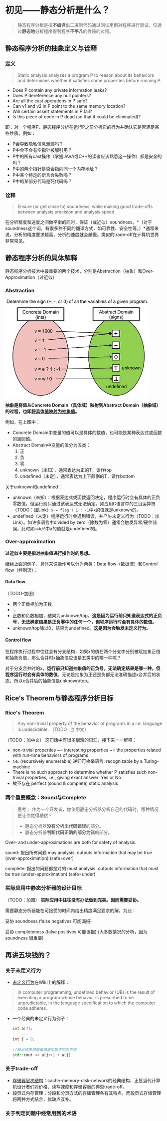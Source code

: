 # 初见——静态分析是什么？

> 静态程序分析是指**不编译**出二进制代码通过测试用例对程序进行测试，仅通过**静态地**分析程序得到程序**不平凡**的性质的过程。

## 静态程序分析的抽象定义与诠释

### 定义

> Static analysis analyzes a program P to reason about its behaviors and determines whether it satisfies some properties before running P.

-   Does P contain any private information leaks?
-   Does P dereference any null pointers?
-   Are all the cast operations in P safe?
-   Can v1 and v2 in P point to the same memory location?
-   Will certain assert statements in P fail?
-   Is this piece of code in P dead (so that it could be eliminated)?

即：对一个程序P，静态程序分析在运行P之前分析它的行为并确认它是否满足某些性质。例如：

-   P会导致隐私信息泄漏吗？
-   P中会不会有空指针被解引用？
-   P中的所有cast操作（掌握JAVA或C++的读者应该熟悉这一操作）都是安全的吗？
-   P中的两个指针是否会指向同一个内存地址？
-   P中某个特定的断言会失败吗？
-   P中的某部分代码是死代码吗？

### 诠释

> Ensure \(or get close to\) soundness, while making good trade-offs between analysis precision and analysis speed.

在分析精度和速度之间做平衡的同时，保证（或近似）soundness。*（对于soundness这个词，有很多种不同的翻译方式，如可靠性、安全性等。）*通常来说，分析的精度要求越高，分析的速度就会越慢。类似的trade-off在计算机世界非常常见。

## 静态程序分析的具体解释

静态程序分析技术中最重要的两个技术，分别是Abstraction（抽象）和Over-Approximation（过近似）

### Abstraction

<img src="../.gitbook/assets/DtoA.png" style="zoom: 50%;" />

**抽象是将值从Concrete Domain（具体域）映射到Abstract Domain（抽象域）的过程，也即<u>将具体值映射为抽象值</u>。**

例如，在上图中：

-   Concrete Domain中变量的值可以是具体的数值，也可能是某种表达式或函数的返回值。
-   Abstract Domain中变量的值分为五类：
    1.  正
    2.  负
    3.  零
    4.  unknown（未知），通常表达为正的T，读作top
    5.  undefined（未定），通常表达为上下颠倒的T，读作bottom

关于unknown和undefined：

-   unknown（未知）：根据表达式或函数返回决定，程序运行时会有具体的正负零数值，但运行前只通过该表达式无法确定。如应用C语言中的三目运算符（TODO：加Link）`x = flag ? 1 : -1`中x的值就是unknown的。
-   undefined（未定）程序运行时会遇到错误，并产生未定义行为（TODO：加Link）。如许多语言中divided by zero（除数为零）通常会触发异常/硬件错误，此时如`a=b/0`中a的值就是undefined的。

### Over-approximation

**过近似主要是指对抽象值进行操作时的思想。**

继续上面的例子，具体来说操作可以分为两类：Data flow（数据流）和Control flow（控制流）：

#### Data flow

（TODO-加图）

* 两个正数相加为正数
* ...
* 正数和负数相加，结果为unknown/top。**这是因为运行前只知道表达式的正负号，无法确定结果是正负零中的任何一个，但程序运行时会有具体的数值。**
* unknown/top除以0，结果为undefined。**这是因为会触发未定义行为。**

#### Control flow

在程序执行过程中往往会有分支结构，如果x的值在两个分支中分别被赋抽象正值和抽象负值，那么合并时x抽象值应该是五类中的哪一种呢？

对于分支合并时的x，**运行前只知道抽象值的正负号，无法确定结果是哪一种，但程序运行时会有具体的数值**。无论是抽象为正还是负都无法准确描述x合并后的状态，所以x合并后的抽象值是unknown/top。

## Rice‘s Theorem与静态程序分析目标

### Rice's Theorem

> Any non-trivial property of the behavior of programs in a r.e. language is undecidable. （TODO：加中文）

（TODO：加中文） 这句话中有很多很难的词汇，接下来一一解释：

* non-trivial properties ~= interesting properties ~= the properties related with run-time behaviors of programs
* r.e. \(recursively enumerable\) 递归可枚举语⾔: recognizable by a Turing-machine
* There is no such approach to determine whether P satisfies such non-trivial properties, i.e., giving exact answer: Yes or No
* 故不存在 perfect \(sound & complete\) static analysis

### 两个重要概念：Sound与Complete

> 思考： 作为一个开发者，你使用静态分析器分析自己的代码时，哪种情况更让你觉得糟糕？
>
> * 静态分析器**没有分析出代码错误**的部分。
> * 静态分析器**判断代码正确的部分为错**的部分。

Over- and under-approximations are both for safety of analysis.

sound: 报出所有问题 may analysis: outputs information that may be true \(over-approximation\) \(safe=over\)

complete: 报出的问题都是对的 must analysis: outputs information that must be true \(under-approximation\) \(safe=under\)

### 实际应用中静态分析器的设计目标

（TODO：加图） **实际应用中往往没有办法做到完美。因而需要妥协。**

需要静态分析器能在可接受的时间内给出精度满足要求的解。为此：

妥协 soundness \(false negatives 可能漏报\)

妥协 completeness \(false positives 可能误报\) \(⼤多数情况的分析，因为 soundness 很重要\)

## 再讲五块钱的？

### 关于未定义行为

-   [未定义行为](https://en.wikipedia.org/wiki/Undefined_behavior)在Wiki上的解释：

>   In computer programming, undefined behavior (UB) is the result of executing a program whose behavior is prescribed to be unpredictable, in the language specification to which the computer code adheres.

-   一个经典的未定义行为例子：

    ```c++
    int a[7];
    	...
    int j = 0;
    
    //输出结果根据编译器实现不同而不同
    std::cout << a[j++] + a[j]	
    ```

### 关于trade-off

-   [存储器层次结构](https://en.wikipedia.org/wiki/Memory_hierarchy)：cache-memory-disk-network的经典结构，正是当代计算机设计者们对价格、读写速度和存储容量的典型trade-off。
-   段页式内存管理：分段和分页方式的存储管理各有其特点，而段页式存储管理将两种方式结合，优缺点互补。

### 关于判定问题中经常用到的术语

